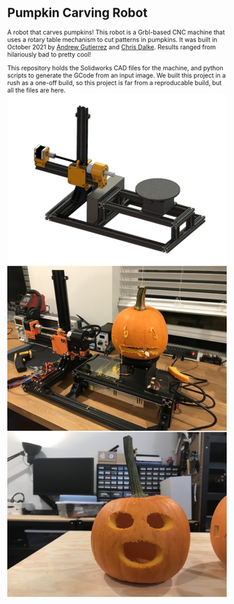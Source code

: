 # Pumpkin Carving Robot

A robot that carves pumpkins! This robot is a Grbl-based CNC machine that uses a rotary table mechanism to cut patterns in pumpkins. It was built in October 2021 by [Andrew Gutierrez](http://andrewtgutierrez.com/) and [Chris Dalke](https://www.chrisdalke.com/). Results ranged from hilariously bad to pretty cool!

This repository holds the Solidworks CAD files for the machine, and python scripts to generate the GCode from an input image. We built this project in a rush as a one-off build, so this project is far from a reproducable build, but all the files are here.
![Pumpkin CNC Cutter](images/pumpkin-cnc-cutter.JPG)
![Pumpkin 1](images/pumpkin1.jpg)
![Pumpkin 2](images/pumpkin2.jpg)

